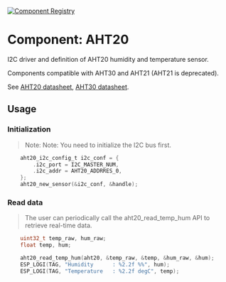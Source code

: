 [![Component Registry](https://components.espressif.com/components/espressif/aht20/badge.svg)](https://components.espressif.com/components/espressif/aht20)

# Component: AHT20
I2C driver and definition of AHT20 humidity and temperature sensor. 

Components compatible with AHT30 and AHT21 (AHT21 is deprecated).

See [AHT20 datasheet](http://www.aosong.com/en/products-32.html), [AHT30 datasheet](http://www.aosong.com/en/products-131.html).


## Usage

### Initialization
> Note: Note: You need to initialize the I2C bus first.
```c
    aht20_i2c_config_t i2c_conf = {
        .i2c_port = I2C_MASTER_NUM,
        .i2c_addr = AHT20_ADDRRES_0,
    };
    aht20_new_sensor(&i2c_conf, &handle);
```

### Read data
> The user can periodically call the aht20_read_temp_hum API to retrieve real-time data.
```c
    uint32_t temp_raw, hum_raw;
    float temp, hum;

    aht20_read_temp_hum(aht20, &temp_raw, &temp, &hum_raw, &hum);
    ESP_LOGI(TAG, "Humidity      : %2.2f %%", hum);
    ESP_LOGI(TAG, "Temperature   : %2.2f degC", temp);
```